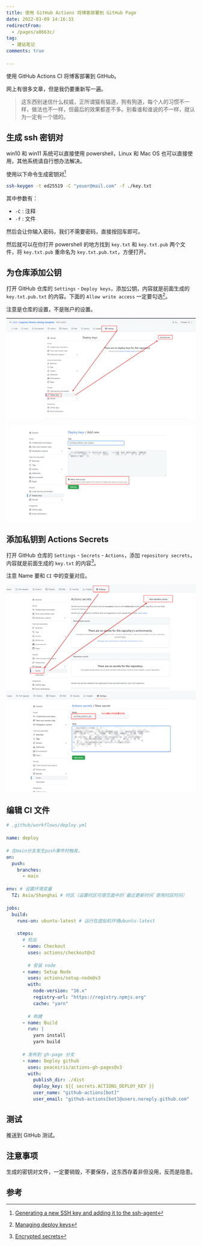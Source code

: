 ```yaml
---
title: 使用 GitHub Actions 将博客部署到 GitHub Page
date: 2022-03-09 14:16:33
redirectFrom:
  - /pages/a8663c/
tag:
  - 建站笔记
comments: true

---
```


使用 GitHub Actions CI 将博客部署到 GitHub。

<!-- more -->

网上有很多文章，但是我仍要重新写一遍。

> 这东西别迷信什么权威，正所谓猫有猫道，狗有狗道，每个人的习惯不一样，做法也不一样，但最后的效果都差不多。别看谁和谁说的不一样，就认为一定有一个错的。

## 生成 ssh 密钥对

win10 和 win11 系统可以直接使用 powershell，Linux 和 Mac OS 也可以直接使用，其他系统请自行想办法解决。

使用以下命令生成密钥对[^ssh-key]

```bash
ssh-keygen -t ed25519 -C "youer@mail.com" -f ./key.txt
```

其中参数有：

- `-C` : 注释
- `-f` : 文件

然后会让你输入密码，我们不需要密码，直接按回车即可。

然后就可以在你打开 powershell 的地方找到 `key.txt` 和 `key.txt.pub` 两个文件，将 `key.txt.pub` 重命名为 `key.txt.pub.txt`，方便打开。

## 为仓库添加公钥

打开 GitHub 仓库的 `Settings` - `Deploy keys`，添加公钥，内容就是前面生成的 `key.txt.pub.txt` 的内容。下面的 `Allow write access` 一定要勾选[^deploy-keys]。

注意是仓库的设置，不是账户的设置。

![添加公钥](./img/Snipaste_2022-03-09_11-35-43.png)

![添加公钥](./img/Snipaste_2022-03-09_11-42-07.png)

## 添加私钥到 Actions Secrets

打开 GitHub 仓库的 `Settings` - `Secrets` - `Actions`，添加 `repository secrets`，内容就是前面生成的 `key.txt` 的内容[^secrets]。

注意 Name 要和 `CI` 中的变量对应。

![添加私钥](./img/Snipaste_2022-03-09_11-43-07.png)
![添加私钥](./img/Snipaste_2022-03-09_11-44-34.png)

## 编辑 CI 文件

```yml
# .github/workflows/deploy.yml

name: deploy

# 在main分支发生push事件时触发。
on:
  push:
    branches:
      - main

env: # 设置环境变量
  TZ: Asia/Shanghai # 时区（设置时区可使页面中的`最近更新时间`使用时区时间）

jobs:
  build:
    runs-on: ubuntu-latest # 运行在虚拟机环境ubuntu-latest

    steps:
      # 检出
      - name: Checkout
        uses: actions/checkout@v2

        # 安装 node
      - name: Setup Node
        uses: actions/setup-node@v3
        with:
          node-version: "16.x"
          registry-url: "https://registry.npmjs.org"
          cache: "yarn"

        # 构建
      - name: Build
        run: |
          yarn install
          yarn build

      # 发布到 gh-page 分支
      - name: Deploy github
        uses: peaceiris/actions-gh-pages@v3
        with:
          publish_dir: ./dist
          deploy_key: ${{ secrets.ACTIONS_DEPLOY_KEY }}
          user_name: "github-actions[bot]"
          user_email: "github-actions[bot]@users.noreply.github.com"
```

## 测试

推送到 GitHub 测试。

## 注意事项

生成的密钥对文件，一定要销毁，不要保存，这东西存着非但没用，反而是隐患。

## 参考

[^ssh-key]: [Generating a new SSH key and adding it to the ssh-agent](https://docs.github.com/en/authentication/connecting-to-github-with-ssh/generating-a-new-ssh-key-and-adding-it-to-the-ssh-agent)
[^deploy-keys]: [Managing deploy keys](https://docs.github.com/en/developers/overview/managing-deploy-keys#deploy-keys)
[^secrets]: [Encrypted secrets](https://docs.github.com/en/actions/security-guides/encrypted-secrets)
